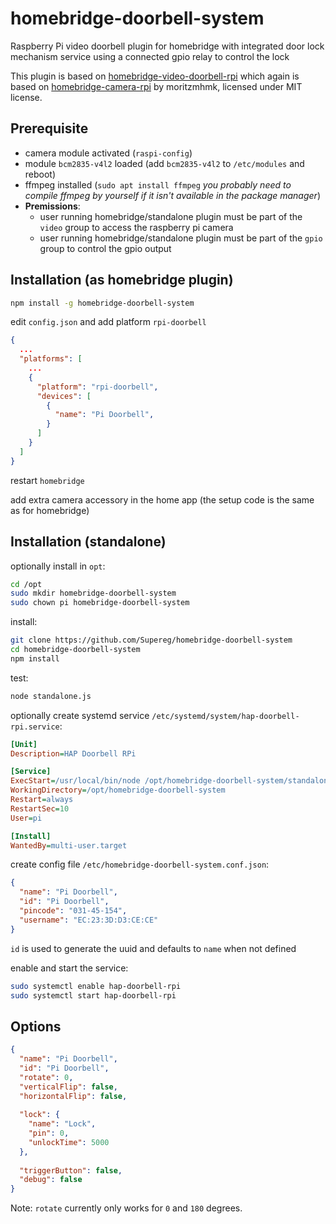# homebridge-doorbell-system
Raspberry Pi video doorbell plugin for homebridge with integrated door lock mechanism service 
using a connected gpio relay to control the lock

This plugin is based on [homebridge-video-doorbell-rpi](https://github.com/Supereg/homebridge-video-doorbell-rpi) which 
again is based on [homebridge-camera-rpi](https://github.com/moritzmhmk/homebridge-camera-rpi) by moritzmhmk,
licensed under MIT license.

## Prerequisite

* camera module activated (`raspi-config`)
* module `bcm2835-v4l2` loaded (add `bcm2835-v4l2` to `/etc/modules` and reboot)
* ffmpeg installed (`sudo apt install ffmpeg` _you probably need to compile ffmpeg by yourself if it isn't available
 in the package manager_)
* **Premissions**:
  * user running homebridge/standalone plugin must be part of the `video` group to access the raspberry pi camera
  * user running homebridge/standalone plugin must be part of the `gpio` group to control the gpio output

## Installation (as homebridge plugin)

```bash
npm install -g homebridge-doorbell-system
```

edit ``config.json`` and add platform ``rpi-doorbell``

```json
{
  ...
  "platforms": [
    ...
    {
      "platform": "rpi-doorbell",
      "devices": [
        {
          "name": "Pi Doorbell",
        }
      ]
    }
  ]
}
```

restart `homebridge`

add extra camera accessory in the home app (the setup code is the same as for homebridge)

## Installation (standalone)

optionally install in `opt`:

```bash
cd /opt
sudo mkdir homebridge-doorbell-system
sudo chown pi homebridge-doorbell-system
```

install:

```bash
git clone https://github.com/Supereg/homebridge-doorbell-system
cd homebridge-doorbell-system
npm install
```

test:

```bash
node standalone.js
```

 optionally create systemd service `/etc/systemd/system/hap-doorbell-rpi.service`:
 
 ```ini
[Unit]
Description=HAP Doorbell RPi

[Service]
ExecStart=/usr/local/bin/node /opt/homebridge-doorbell-system/standalone.js -c /etc/homebridge-doorbell-system.conf.json
WorkingDirectory=/opt/homebridge-doorbell-system
Restart=always
RestartSec=10
User=pi

[Install]
WantedBy=multi-user.target
 ```
 
 create config file `/etc/homebridge-doorbell-system.conf.json`:

```json
{
  "name": "Pi Doorbell",
  "id": "Pi Doorbell",
  "pincode": "031-45-154",
  "username": "EC:23:3D:D3:CE:CE"
}
```

`id` is used to generate the uuid and defaults to `name` when not defined
 
 enable and start the service:
 
 ```bash
sudo systemctl enable hap-doorbell-rpi
sudo systemctl start hap-doorbell-rpi
```

## Options
```json
{
  "name": "Pi Doorbell",
  "id": "Pi Doorbell",
  "rotate": 0,
  "verticalFlip": false,
  "horizontalFlip": false,
  
  "lock": {
    "name": "Lock",
    "pin": 0,
    "unlockTime": 5000
  },
  
  "triggerButton": false,
  "debug": false
}
```

Note: `rotate` currently only works for `0` and `180` degrees.
